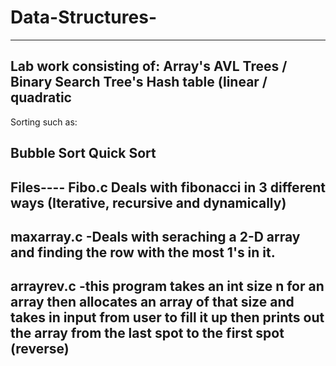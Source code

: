 # Data-Structures-
---------------------------------------------------------------
Lab work consisting of: 
Array's 
AVL Trees / Binary Search Tree's 
Hash table (linear / quadratic 
---------------------------------------------------------------
Sorting such as: 

Bubble Sort
Quick Sort 
---------------------------------------------------------------
Files----
Fibo.c  Deals with fibonacci in 3 different ways (Iterative, recursive and dynamically)  
---------------------------------------------------------------

maxarray.c -Deals with seraching a 2-D array and finding the row with the most 1's in it. 
---------------------------------------------------------------

arrayrev.c -this program takes an int size n
    for an array then allocates an array of that size
    and takes in input from user to fill it up
    then prints out the array from the last spot to
    the first spot (reverse)
---------------------------------------------------------------


